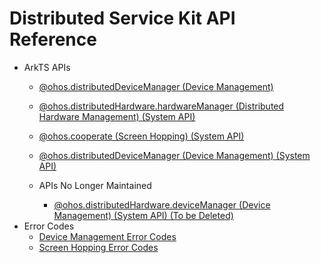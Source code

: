 # Distributed Service Kit API Reference

- ArkTS APIs 
  - [@ohos.distributedDeviceManager (Device Management)](js-apis-distributedDeviceManager.md)
  - [@ohos.distributedHardware.hardwareManager (Distributed Hardware Management) (System API)](js-apis-distributedHardwareManager-sys.md)
  - [@ohos.cooperate (Screen Hopping) (System API)](js-apis-devicestatus-cooperate.md)
  - [@ohos.distributedDeviceManager (Device Management) (System API)](js-apis-distributedDeviceManager-sys.md)

  - APIs No Longer Maintained
    - [@ohos.distributedHardware.deviceManager (Device Management) (System API) (To be Deleted)](js-apis-device-manager-sys.md)
- Error Codes
  - [Device Management Error Codes](errorcode-device-manager.md)
  - [Screen Hopping Error Codes](errorcode-devicestatus.md)
